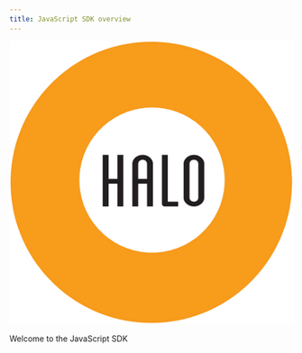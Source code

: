 ```yaml
---
title: JavaScript SDK overview
---
```


![mobgen_logo_top_black.png](../../img/halo-home.png)

Welcome to the JavaScript SDK
